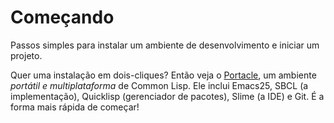 # Começando

Passos simples para instalar um ambiente de desenvolvimento e iniciar um projeto.

Quer uma instalação em dois-cliques? Então veja o [Portacle](https://shinmera.github.io/portacle/),
um ambiente *portátil e multiplataforma* de Common Lisp. Ele inclui Emacs25, SBCL (a implementação),
Quicklisp (gerenciador de pacotes), Slime (a IDE) e Git. É a forma mais rápida de começar!
